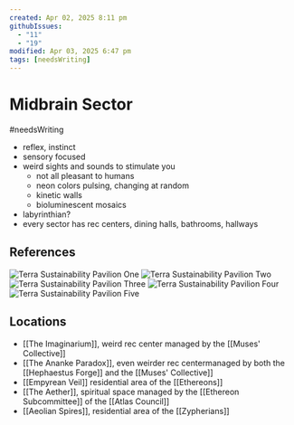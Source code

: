 ```yaml
---
created: Apr 02, 2025 8:11 pm
githubIssues:
  - "11"
  - "19"
modified: Apr 03, 2025 6:47 pm
tags: [needsWriting]
---
```


# Midbrain Sector

#needsWriting 
- reflex, instinct
- sensory focused
- weird sights and sounds to stimulate you
	- not all pleasant to humans
	- neon colors pulsing, changing at random
	- kinetic walls
	- bioluminescent mosaics
- labyrinthian?
- every sector has rec centers, dining halls, bathrooms, hallways

## References

![Terra Sustainability Pavilion One](https://www.edenproject.com/sites/default/files/styles/16_9_media_large/public/2021-06/terra-pavilion-dubai7.jpeg?h=d4181ece&itok=2NyMpJ2W)
![Terra Sustainability Pavilion Two](https://www.edenproject.com/sites/default/files/styles/16_9_media_large/public/2021-06/terra-pavilion-dubai9.jpeg?h=56d0ca2e&itok=RNVf1jVb)![Terra Sustainability Pavilion Three](https://www.edenproject.com/sites/default/files/styles/16_9_media_large/public/2021-06/terra-pavilion-dubai6.jpeg?h=56d0ca2e&itok=d2TvLxkt)
![Terra Sustainability Pavilion Four](https://www.edenproject.com/sites/default/files/styles/16_9_media_large/public/2021-06/terra-pavilion-dubai2.jpeg?h=56d0ca2e&itok=saGkaU_y)![Terra Sustainability Pavilion Five](https://www.edenproject.com/sites/default/files/styles/16_9_media_large/public/2021-06/terra-pavilion-dubai3.jpeg?h=56d0ca2e&itok=K8L3rzgU)

## Locations

- [[The Imaginarium]], weird rec center managed by the [[Muses' Collective]]
- [[The Ananke Paradox]], even weirder rec centermanaged by both the [[Hephaestus Forge]] and the [[Muses' Collective]]
- [[Empyrean Veil]] residential area of the [[Ethereons]]
- [[The Aether]], spiritual space managed by the [[Ethereon Subcommittee]] of the [[Atlas Council]]
- [[Aeolian Spires]], residential area of the [[Zypherians]]